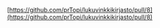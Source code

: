 [https://github.com/prTopi/lukuvinkkikirjasto/pull/8](https://github.com/prTopi/lukuvinkkikirjasto/pull/8)
